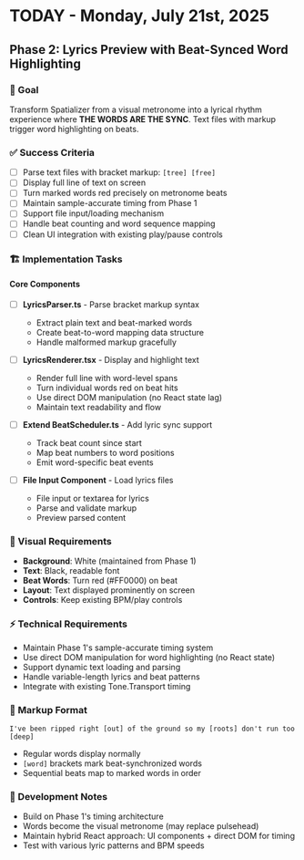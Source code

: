 # TODAY - Monday, July 21st, 2025
## Phase 2: Lyrics Preview with Beat-Synced Word Highlighting

### 🎯 Goal
Transform Spatializer from a visual metronome into a lyrical rhythm experience where **THE WORDS ARE THE SYNC**. Text files with markup trigger word highlighting on beats.

### ✅ Success Criteria
- [ ] Parse text files with bracket markup: `[tree] [free]`
- [ ] Display full line of text on screen
- [ ] Turn marked words red precisely on metronome beats
- [ ] Maintain sample-accurate timing from Phase 1
- [ ] Support file input/loading mechanism
- [ ] Handle beat counting and word sequence mapping
- [ ] Clean UI integration with existing play/pause controls

### 🏗️ Implementation Tasks

#### Core Components
- [ ] **LyricsParser.ts** - Parse bracket markup syntax
  - Extract plain text and beat-marked words
  - Create beat-to-word mapping data structure
  - Handle malformed markup gracefully

- [ ] **LyricsRenderer.tsx** - Display and highlight text
  - Render full line with word-level spans
  - Turn individual words red on beat hits
  - Use direct DOM manipulation (no React state lag)
  - Maintain text readability and flow

- [ ] **Extend BeatScheduler.ts** - Add lyric sync support
  - Track beat count since start
  - Map beat numbers to word positions
  - Emit word-specific beat events

- [ ] **File Input Component** - Load lyrics files
  - File input or textarea for lyrics
  - Parse and validate markup
  - Preview parsed content

### 🎨 Visual Requirements
- **Background**: White (maintained from Phase 1)
- **Text**: Black, readable font
- **Beat Words**: Turn red (#FF0000) on beat
- **Layout**: Text displayed prominently on screen
- **Controls**: Keep existing BPM/play controls

### ⚡ Technical Requirements
- Maintain Phase 1's sample-accurate timing system
- Use direct DOM manipulation for word highlighting (no React state)
- Support dynamic text loading and parsing
- Handle variable-length lyrics and beat patterns
- Integrate with existing Tone.Transport timing

### 🔧 Markup Format
```
I've been ripped right [out] of the ground so my [roots] don't run too [deep]
```
- Regular words display normally
- `[word]` brackets mark beat-synchronized words
- Sequential beats map to marked words in order

### 🔧 Development Notes
- Build on Phase 1's timing architecture
- Words become the visual metronome (may replace pulsehead)
- Maintain hybrid React approach: UI components + direct DOM for timing
- Test with various lyric patterns and BPM speeds